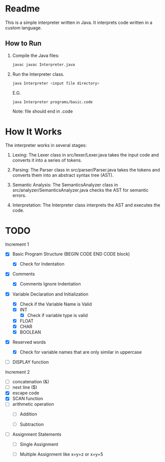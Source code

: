 # Readme

This is a simple interpreter written in Java. It interprets code written in a custom language.

## How to Run

1. Compile the Java files: 

    ```sh
    javac javac Interpreter.java
    ```

2. Run the Interpreter class.
    
    ```sh
    java Interpreter <input file directory>
    ```

    E.G.
    
    ```sh
    java Interpreter programs/basic.code
    ```
    Note: file should end in .code

# How It Works

The interpreter works in several stages:

1. Lexing: The Lexer class in src/lexer/Lexer.java takes the input code and converts it into a series of tokens.

2. Parsing: The Parser class in src/parser/Parser.java takes the tokens and converts them into an abstract syntax tree (AST).

3. Semantic Analysis: The SemanticsAnalyzer class in src/analyzer/SemanticsAnalyzer.java checks the AST for semantic errors.

4. Interpretation: The Interpreter class interprets the AST and executes the code.

# TODO

Increment 1
- [X] Basic Program Structure (BEGIN CODE END CODE block)
    - [X] Check for Indentation
- [X] Comments
    - [X] Comments Ignore Indentation
- [X] Variable Declaration and Initialization
    - [X] Check if the Variable Name is Valid
    - [X] INT
        - [X] Check if variable type is valid
    - [X] FLOAT
    - [X] CHAR
    - [X] BOOLEAN
- [X] Reserved words
    - [X] Check for variable names that are only similar in uppercase
- [ ] DISPLAY function


Increment 2
- [ ] concatenation (&)
- [ ] next line ($)
- [X] escape code
- [X] SCAN function
- [ ] arithmetic operation
    - [ ] Addition
    - [ ] Subtraction


- [ ] Assignment Statements
    - [ ] Single Assignment
    - [ ] Multiple Assignment like x=y=z or x=y=5

